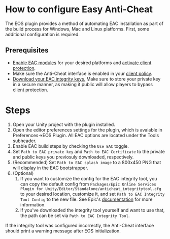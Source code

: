 # How to configure Easy Anti-Cheat

The EOS plugin provides a method of automating EAC installation as part of the build process for Windows, Mac and Linux platforms. First, some additional configuration is required.

## Prerequisites
* [Enable EAC modules](https://dev.epicgames.com/docs/game-services/anti-cheat/using-anti-cheat#set-up-update-and-revert-your-client-module) for your desired platforms and [activate client protection](https://dev.epicgames.com/docs/game-services/anti-cheat/using-anti-cheat#anti-cheat-service-configuration-in-developer-portal).
* Make sure the Anti-Cheat interface is enabled in your [client policy](https://dev.epicgames.com/docs/dev-portal/client-credentials#policies).
* [Download your EAC integrity keys.](https://dev.epicgames.com/docs/game-services/anti-cheat/using-anti-cheat#configure-your-integrity-tool) Make sure to store your private key in a secure manner, as making it public will allow players to bypass client protection.

# Steps
1) Open your Unity project with the plugin installed.
2) Open the editor preferences settings for the plugin, which is avaiable in Preferences->EOS Plugin. All EAC options are located under the Tools subheader.
3) Enable EAC build steps by checking the `Use EAC` toggle.
4) Set `Path to EAC private key` and `Path to EAC Certificate` to the private and public keys you previosuly downloaded, respectively.
5) (Recommended) Set `Path to EAC splash image` to a 800x450 PNG that will display in the EAC bootstrapper.
6) (Optional)
    1) If you want to customize the config for the EAC integrity tool, you can copy the default config from 
    `Packages/Epic Online Services Plugin for Unity/Editor/Standalone/anticheat_integritytool.cfg` to your desired location, customize it,
    and set `Path to EAC Integrity Tool Config` to the new file. See Epic's [documentation][epic_eac_configure] for more information.
    2) If you've downloaded the integrity tool yourself and want to use that, the path can be set via `Path to EAC Integrity Tool`.

If the integrity tool was configured incorrectly, the Anti-Cheat interface should print a warning message after EOS initialization.


[epic_eac_configure]: https://dev.epicgames.com/docs/game-services/anti-cheat/using-anti-cheat#configure-your-integrity-tool
